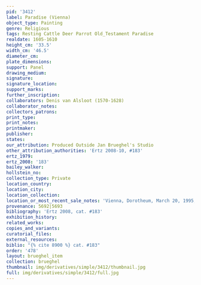 ```yaml
---
pid: '3412'
label: Paradise (Vienna)
object_type: Painting
genre: Religious
tags: Resting Cattle Deer Parrot Old_Testament Paradise
realdate: 1605-1610
height_cm: '33.5'
width_cm: '46.5'
diameter_cm: 
plate_dimensions: 
support: Panel
drawing_medium: 
signature: 
signature_location: 
support_marks: 
further_inscription: 
collaborators: Denis van Alsloot (1570-1628)
collaborator_notes: 
collectors_patrons: 
print_type: 
print_notes: 
printmaker: 
publisher: 
states: 
our_attribution: Produced Outside Jan Brueghel's Studio
other_attribution_authorities: 'Ertz 2008-10, #183'
ertz_1979: 
ertz_2008: '183'
bailey_walker: 
hollstein_no: 
collection_type: Private
location_country: 
location_city: 
location_collection: 
location_or_most_recent_sale_notes: 'Vienna, Dorotheum, March 20, 1995, #192'
provenance: 5692|5693
bibliography: 'Ertz 2008, cat. #183'
exhibition_history: 
related_works: 
copies_and_variants: 
curatorial_files: 
external_resources: 
biblio: "{% cite 8900 %} cat. #183"
order: '478'
layout: brueghel_item
collection: brueghel
thumbnail: img/derivatives/simple/3412/thumbnail.jpg
full: img/derivatives/simple/3412/full.jpg
---
```

